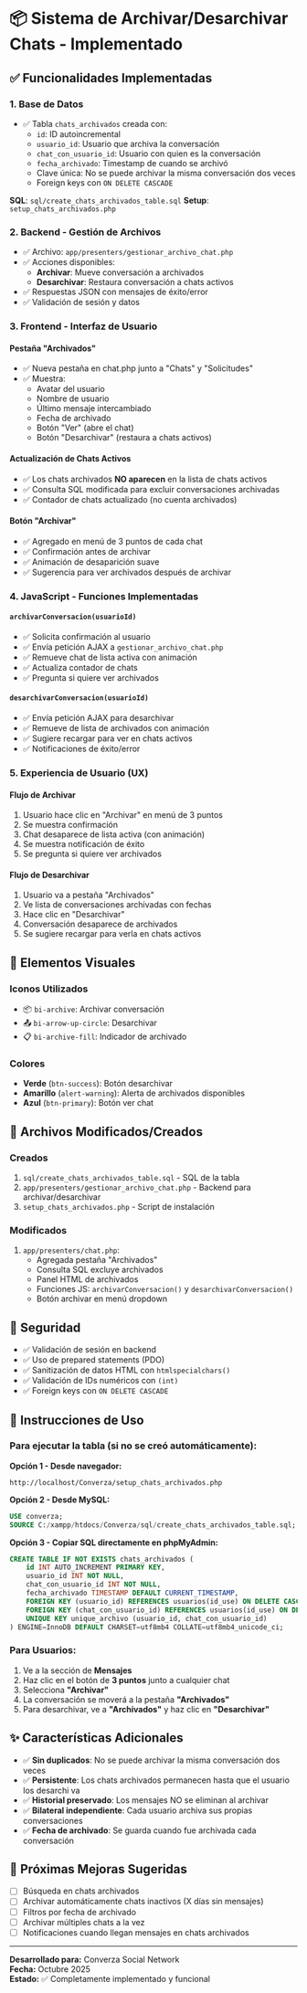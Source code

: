 # 📦 Sistema de Archivar/Desarchivar Chats - Implementado

## ✅ Funcionalidades Implementadas

### 1. **Base de Datos**
- ✅ Tabla `chats_archivados` creada con:
  - `id`: ID autoincremental
  - `usuario_id`: Usuario que archiva la conversación
  - `chat_con_usuario_id`: Usuario con quien es la conversación
  - `fecha_archivado`: Timestamp de cuando se archivó
  - Clave única: No se puede archivar la misma conversación dos veces
  - Foreign keys con `ON DELETE CASCADE`

**SQL**: `sql/create_chats_archivados_table.sql`
**Setup**: `setup_chats_archivados.php`

### 2. **Backend - Gestión de Archivos**
- ✅ Archivo: `app/presenters/gestionar_archivo_chat.php`
- ✅ Acciones disponibles:
  - **Archivar**: Mueve conversación a archivados
  - **Desarchivar**: Restaura conversación a chats activos
- ✅ Respuestas JSON con mensajes de éxito/error
- ✅ Validación de sesión y datos

### 3. **Frontend - Interfaz de Usuario**

#### Pestaña "Archivados"
- ✅ Nueva pestaña en chat.php junto a "Chats" y "Solicitudes"
- ✅ Muestra:
  - Avatar del usuario
  - Nombre de usuario
  - Último mensaje intercambiado
  - Fecha de archivado
  - Botón "Ver" (abre el chat)
  - Botón "Desarchivar" (restaura a chats activos)

#### Actualización de Chats Activos
- ✅ Los chats archivados **NO aparecen** en la lista de chats activos
- ✅ Consulta SQL modificada para excluir conversaciones archivadas
- ✅ Contador de chats actualizado (no cuenta archivados)

#### Botón "Archivar"
- ✅ Agregado en menú de 3 puntos de cada chat
- ✅ Confirmación antes de archivar
- ✅ Animación de desaparición suave
- ✅ Sugerencia para ver archivados después de archivar

### 4. **JavaScript - Funciones Implementadas**

#### `archivarConversacion(usuarioId)`
- ✅ Solicita confirmación al usuario
- ✅ Envía petición AJAX a `gestionar_archivo_chat.php`
- ✅ Remueve chat de lista activa con animación
- ✅ Actualiza contador de chats
- ✅ Pregunta si quiere ver archivados

#### `desarchivarConversacion(usuarioId)`
- ✅ Envía petición AJAX para desarchivar
- ✅ Remueve de lista de archivados con animación
- ✅ Sugiere recargar para ver en chats activos
- ✅ Notificaciones de éxito/error

### 5. **Experiencia de Usuario (UX)**

#### Flujo de Archivar
1. Usuario hace clic en "Archivar" en menú de 3 puntos
2. Se muestra confirmación
3. Chat desaparece de lista activa (con animación)
4. Se muestra notificación de éxito
5. Se pregunta si quiere ver archivados

#### Flujo de Desarchivar
1. Usuario va a pestaña "Archivados"
2. Ve lista de conversaciones archivadas con fechas
3. Hace clic en "Desarchivar"
4. Conversación desaparece de archivados
5. Se sugiere recargar para verla en chats activos

## 🎨 Elementos Visuales

### Iconos Utilizados
- 📦 `bi-archive`: Archivar conversación
- 📤 `bi-arrow-up-circle`: Desarchivar
- 📋 `bi-archive-fill`: Indicador de archivado

### Colores
- **Verde** (`btn-success`): Botón desarchivar
- **Amarillo** (`alert-warning`): Alerta de archivados disponibles
- **Azul** (`btn-primary`): Botón ver chat

## 📁 Archivos Modificados/Creados

### Creados
1. `sql/create_chats_archivados_table.sql` - SQL de la tabla
2. `app/presenters/gestionar_archivo_chat.php` - Backend para archivar/desarchivar
3. `setup_chats_archivados.php` - Script de instalación

### Modificados
1. `app/presenters/chat.php`:
   - Agregada pestaña "Archivados"
   - Consulta SQL excluye archivados
   - Panel HTML de archivados
   - Funciones JS: `archivarConversacion()` y `desarchivarConversacion()`
   - Botón archivar en menú dropdown

## 🔐 Seguridad

- ✅ Validación de sesión en backend
- ✅ Uso de prepared statements (PDO)
- ✅ Sanitización de datos HTML con `htmlspecialchars()`
- ✅ Validación de IDs numéricos con `(int)`
- ✅ Foreign keys con `ON DELETE CASCADE`

## 🚀 Instrucciones de Uso

### Para ejecutar la tabla (si no se creó automáticamente):

**Opción 1 - Desde navegador:**
```
http://localhost/Converza/setup_chats_archivados.php
```

**Opción 2 - Desde MySQL:**
```sql
USE converza;
SOURCE C:/xampp/htdocs/Converza/sql/create_chats_archivados_table.sql;
```

**Opción 3 - Copiar SQL directamente en phpMyAdmin:**
```sql
CREATE TABLE IF NOT EXISTS chats_archivados (
    id INT AUTO_INCREMENT PRIMARY KEY,
    usuario_id INT NOT NULL,
    chat_con_usuario_id INT NOT NULL,
    fecha_archivado TIMESTAMP DEFAULT CURRENT_TIMESTAMP,
    FOREIGN KEY (usuario_id) REFERENCES usuarios(id_use) ON DELETE CASCADE,
    FOREIGN KEY (chat_con_usuario_id) REFERENCES usuarios(id_use) ON DELETE CASCADE,
    UNIQUE KEY unique_archivo (usuario_id, chat_con_usuario_id)
) ENGINE=InnoDB DEFAULT CHARSET=utf8mb4 COLLATE=utf8mb4_unicode_ci;
```

### Para Usuarios:
1. Ve a la sección de **Mensajes**
2. Haz clic en el botón de **3 puntos** junto a cualquier chat
3. Selecciona **"Archivar"**
4. La conversación se moverá a la pestaña **"Archivados"**
5. Para desarchivar, ve a **"Archivados"** y haz clic en **"Desarchivar"**

## ✨ Características Adicionales

- ✅ **Sin duplicados**: No se puede archivar la misma conversación dos veces
- ✅ **Persistente**: Los chats archivados permanecen hasta que el usuario los desarchi va
- ✅ **Historial preservado**: Los mensajes NO se eliminan al archivar
- ✅ **Bilateral independiente**: Cada usuario archiva sus propias conversaciones
- ✅ **Fecha de archivado**: Se guarda cuando fue archivada cada conversación

## 🔄 Próximas Mejoras Sugeridas

- [ ] Búsqueda en chats archivados
- [ ] Archivar automáticamente chats inactivos (X días sin mensajes)
- [ ] Filtros por fecha de archivado
- [ ] Archivar múltiples chats a la vez
- [ ] Notificaciones cuando llegan mensajes en chats archivados

---

**Desarrollado para:** Converza Social Network  
**Fecha:** Octubre 2025  
**Estado:** ✅ Completamente implementado y funcional
